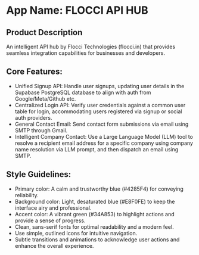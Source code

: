 # **App Name**: FLOCCI API HUB

## Product Description
An intelligent API hub by Flocci Technologies (flocci.in) that provides seamless integration capabilities for businesses and developers.

## Core Features:

- Unified Signup API: Handle user signups, updating user details in the Supabase PostgreSQL database to align with auth from Google/Meta/Github etc.
- Centralized Login API: Verify user credentials against a common user table for login, accommodating users registered via signup or social auth providers.
- General Contact Email: Send contact form submissions via email using SMTP through Gmail.
- Intelligent Company Contact: Use a Large Language Model (LLM) tool to resolve a recipient email address for a specific company using company name resolution via LLM prompt, and then dispatch an email using SMTP.

## Style Guidelines:

- Primary color: A calm and trustworthy blue (#4285F4) for conveying reliability.
- Background color: Light, desaturated blue (#E8F0FE) to keep the interface airy and professional.
- Accent color: A vibrant green (#34A853) to highlight actions and provide a sense of progress.
- Clean, sans-serif fonts for optimal readability and a modern feel.
- Use simple, outlined icons for intuitive navigation.
- Subtle transitions and animations to acknowledge user actions and enhance the overall experience.